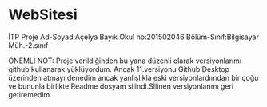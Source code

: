 # WebSitesi
İTP Proje
Ad-Soyad:Açelya Bayık
Okul no:201502046
Bölüm-Sınıf:Bilgisayar Müh.-2.sınıf


ÖNEMLİ NOT:
 Proje verildiğinden bu yana düzenli olarak versiyonlarımı github kullanarak yüklüyordum. 
Ancak 11.versiyonu Github Desktop üzerinden atmayı denedim ancak yanlışlıkla eski 
versiyonlardımdan bir çoğu ve bununla birlikte Readme dosyam silindi.Sİlinen versiyonlarımı 
geri getiremedim.
